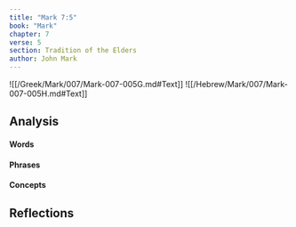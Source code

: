 ```yaml
---
title: "Mark 7:5"
book: "Mark"
chapter: 7
verse: 5
section: Tradition of the Elders
author: John Mark
---
```

![[/Greek/Mark/007/Mark-007-005G.md#Text]]
![[/Hebrew/Mark/007/Mark-007-005H.md#Text]]

## Analysis

#### Words

#### Phrases

#### Concepts

## Reflections
